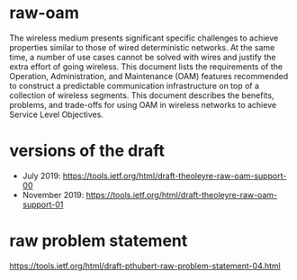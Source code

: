 # raw-oam
The wireless medium presents significant specific challenges to achieve
properties similar to those of wired deterministic networks. At the same
time, a number of use cases cannot be solved with wires and justify the
extra effort of going wireless. This document lists the requirements of
the Operation, Administration, and Maintenance (OAM) features recommended to construct a predictable communication infrastructure on top of a collection of wireless segments.  This document describes the benefits, problems, and trade-offs for using OAM in wireless networks to achieve Service Level Objectives.

# versions of the draft
* July 2019: https://tools.ietf.org/html/draft-theoleyre-raw-oam-support-00
* November 2019: https://tools.ietf.org/html/draft-theoleyre-raw-oam-support-01


# raw problem statement
https://tools.ietf.org/html/draft-pthubert-raw-problem-statement-04.html
